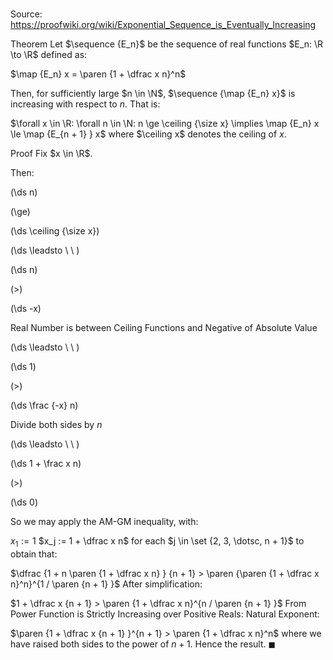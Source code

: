 # 

Source: https://proofwiki.org/wiki/Exponential_Sequence_is_Eventually_Increasing

Theorem
Let $\sequence {E_n}$ be the sequence of real functions $E_n: \R \to \R$ defined as:

$\map {E_n} x = \paren {1 + \dfrac x n}^n$

Then, for sufficiently large $n \in \N$, $\sequence {\map {E_n} x}$ is increasing with respect to $n$.
That is:

$\forall x \in \R: \forall n \in \N: n \ge \ceiling {\size x} \implies \map {E_n} x \le \map {E_{n + 1} } x$
where $\ceiling x$ denotes the ceiling of $x$.


Proof
Fix $x \in \R$.

Then:














\(\ds n\)

\(\ge\)







\(\ds \ceiling {\size x}\)














\(\ds \leadsto \ \ \)





\(\ds n\)

\(>\)







\(\ds -x\)





Real Number is between Ceiling Functions and Negative of Absolute Value








\(\ds \leadsto \ \ \)





\(\ds 1\)

\(>\)







\(\ds \frac {-x} n\)





Divide both sides by $n$








\(\ds \leadsto \ \ \)





\(\ds 1 + \frac x n\)

\(>\)







\(\ds 0\)










So we may apply the AM-GM inequality, with:

$x_1 := 1$
$x_j := 1 + \dfrac x n$ for each $j \in \set {2, 3, \dotsc, n + 1}$
to obtain that:

$\dfrac {1 + n \paren {1 + \dfrac x n} } {n + 1} > \paren {\paren {1 + \dfrac x n}^n}^{1 / \paren {n + 1} }$
After simplification:

$1 + \dfrac x {n + 1} > \paren {1 + \dfrac x n}^{n / \paren {n + 1} }$
From Power Function is Strictly Increasing over Positive Reals: Natural Exponent:

$\paren {1 + \dfrac x {n + 1} }^{n + 1} > \paren {1 + \dfrac x n}^n$
where we have raised both sides to the power of $n + 1$.
Hence the result.
$\blacksquare$





